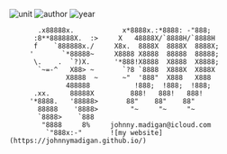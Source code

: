 ![unit](https://img.shields.io/badge/IFB104-Building%20IT%20Systems-ff69b4?style=plastic)
![author](https://img.shields.io/badge/Author-Johnny%20Madigan-yellow?style=plastic)
![year](https://img.shields.io/badge/Year-2019-lightgrey?style=plastic)

           .x88888x.            x*8888x.:*8888: -"888;
          :8**888888X.  :>     X   48888X/`8888H/`8888H
          f    `888888x./     X8x.  8888X  8888X  8888X;
         '       `*88888~     X8888 X8888  88888  88888;
          \.    .  `?)X.      '*888!X8888  X8888  X8888;
           `~=-^   X88> ~       `?8 `8888  X888X  X888X
                  X8888  ~      ~"  '888"  X888   X888
                  488888           !888;  !888;  !888;
          .xx.     88888X         888!   888!   888!
         '*8888.   '88888>       88"    88"    88"
           88888    '8888>        "~     "~     "~
           `8888>    `888                           
            "8888     8%     johnny.madigan@icloud.com
             `"888x:-"       ![my website](https://johnnymadigan.github.io/)
